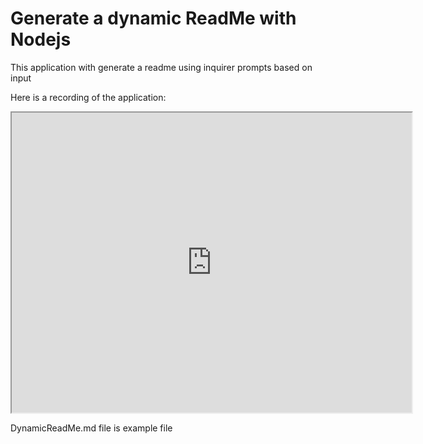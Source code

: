 # Generate a dynamic ReadMe with Nodejs

This application with generate a readme using inquirer prompts based on input

Here is a recording of the application:
<iframe src="https://drive.google.com/file/d/1RuaoM4FSPsYBTFVJtKvyvoOMmBmt823N/preview" width="640" height="480"></iframe>

DynamicReadMe.md file is example file